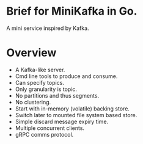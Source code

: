 # Brief for MiniKafka in Go.

A mini service inspired by Kafka.

# Overview

- A Kafka-like server.
- Cmd line tools to produce and consume.
- Can specify topics.
- Only granularity is topic.
- No partitions and thus segments.
- No clustering.
- Start with in-memory (volatile) backing store.
- Switch later to mounted file system based store.
- Simple discard message expiry time.
- Multiple concurrent clients.
- gRPC comms protocol.
